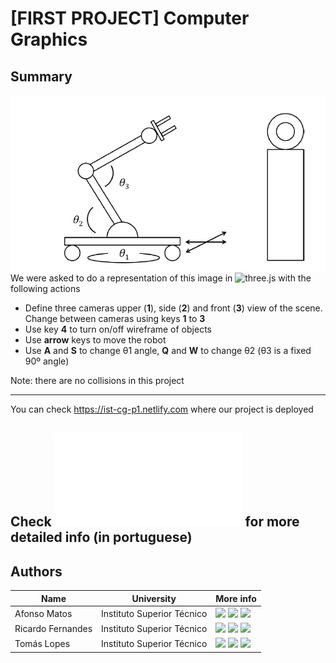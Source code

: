 # [FIRST PROJECT] Computer Graphics

## Summary
![alt text](./assets/summary_image.png)  
We were asked to do a representation of this image in ![three.js](https://threejs.org/) with the following actions  
* Define three cameras upper (**1**), side (**2**) and front (**3**) view of the scene. Change between cameras using keys **1** to **3**  
* Use key **4** to turn on/off wireframe of objects  
* Use **arrow** keys to move the robot  
* Use **A** and **S** to change θ1 angle, **Q** and **W** to change θ2 (θ3 is a fixed 90º angle)  

Note: there are no collisions in this project  
  
---
  
You can check https://ist-cg-p1.netlify.com where our project is deployed  

## Check ![project.pdf](./project.pdf) for more detailed info (in portuguese)

## Authors 
| Name | University | More info |
| ---- | ---- | ---- |
| Afonso Matos | Instituto Superior Técnico | [<img src="https://i.ibb.co/brG8fnX/mail-6.png" width="17">](mailto:afonsolfmatos@gmail.com "afonsolfmatos@gmail.com") [<img src="https://github.githubassets.com/favicon.ico" width="17">](https://github.com/afonsomatos "afonsomatos") [<img src="https://i.ibb.co/TvQPw7N/linkedin-logo.png" width="17">](https://www.linkedin.com/in/afonsomatos/ "afonsomatos") |
| Ricardo Fernandes | Instituto Superior Técnico | [<img src="https://i.ibb.co/brG8fnX/mail-6.png" width="17">](mailto:ricardo.s.fernandes@tecnico.ulisboa.pt "ricardo.s.fernandes@tecnico.ulisboa.pt") [<img src="https://github.githubassets.com/favicon.ico" width="17">](https://github.com/rickerp "rickerp") [<img src="https://i.ibb.co/TvQPw7N/linkedin-logo.png" width="17">](https://www.linkedin.com/in/rickerp/ "rickerp") |
| Tomás Lopes | Instituto Superior Técnico | [<img src="https://i.ibb.co/brG8fnX/mail-6.png" width="17">](mailto:rafael.galhoz@tecnico.ulisboa.pt "rafael.galhoz@tecnico.ulisboa.pt") [<img src="https://github.githubassets.com/favicon.ico" width="17">](https://github.com/tomlopes "tomlopes") [<img src="https://i.ibb.co/TvQPw7N/linkedin-logo.png" width="17">](https://www.linkedin.com/in/tom%C3%A1s-lopes-898a64197/ "tom%C3%A1s-lopes-898a64197") |
